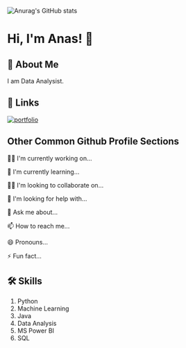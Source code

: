 
![Anurag's GitHub stats](https://github-readme-stats.vercel.app/api?username=anasm20&theme=vision-friendly-dark&show_icons=true)


# Hi, I'm Anas! 👋


## 🚀 About Me
I am Data Analysist.





## 🔗 Links
[![portfolio](https://img.shields.io/badge/my_portfolio-000?style=for-the-badge&logo=ko-fi&logoColor=white)](https://anas-mohammad.net/)



## Other Common Github Profile Sections
👩‍💻 I'm currently working on...

🧠 I'm currently learning...

👯‍♀️ I'm looking to collaborate on...

🤔 I'm looking for help with...

💬 Ask me about...

📫 How to reach me...

😄 Pronouns...

⚡️ Fun fact...


## 🛠 Skills
1. Python
2. Machine Learning
3. Java
4. Data Analysis
5. MS Power BI
6. SQL
